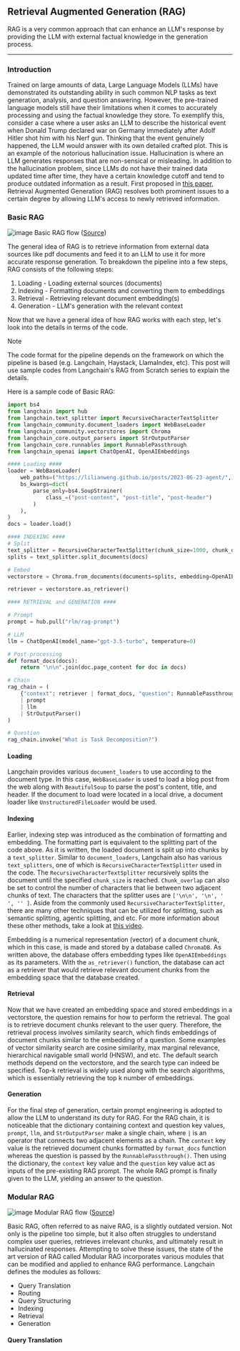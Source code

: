 ## Retrieval Augmented Generation (RAG)

RAG is a very common approach that can enhance an LLM's response by providing the LLM with external factual knowledge in the generation process.

---

### Introduction

Trained on large amounts of data, Large Language Models (LLMs) have demonstrated its outstanding ability in such common NLP tasks as text generation, analysis, and question answering. However, the pre-trained language models still have their limitations when it comes to accurately processing and using the factual knowledge they store. To exemplify this, consider a case where a user asks an LLM to describe the historical event when Donald Trump declared war on Germany immediately after Adolf Hitler shot him with his Nerf gun. Thinking that the event genuinely happened, the LLM would answer with its own detailed crafted plot. This is an example of the notorious hallucination issue. Hallucination is where an LLM generates responses that are non-sensical or misleading. In addition to the hallucination problem, since LLMs do not have their trained data updated time after time, they have a certain knowledge cutoff and tend to produce outdated information as a result. First proposed in [this paper](https://arxiv.org/pdf/2005.11401), Retrieval Augmented Generation (RAG) resolves both prominent issues to a certain degree by allowing LLM's access to newly retrieved information.         

### Basic RAG

![image](https://github.com/user-attachments/assets/c026a29e-a29f-44b4-8c20-9c3354232eb9) 
Basic RAG flow ([Source](https://blog.langchain.dev/agentic-rag-with-langgraph/))

The general idea of RAG is to retrieve information from external data sources like pdf documents and feed it to an LLM to use it for more accurate response generation. To breakdown the pipeline into a few steps, RAG consists of the following steps: 
1. Loading - Loading external sources (documents)
2. Indexing - Formatting documents and converting them to embeddings
3. Retrieval - Retrieving relevant document embedding(s)
4. Generation - LLM's generation with the relevant context

Now that we have a general idea of how RAG works with each step, let's look into the details in terms of the code.   
> [!Note]
> The code format for the pipeline depends on the framework on which the pipeline is based (e.g. Langchain, Haystack, LlamaIndex, etc). This post will use sample codes from Langchain's RAG from Scratch series to explain the details. 

Here is a sample code of Basic RAG:

```python
import bs4
from langchain import hub
from langchain.text_splitter import RecursiveCharacterTextSplitter
from langchain_community.document_loaders import WebBaseLoader
from langchain_community.vectorstores import Chroma
from langchain_core.output_parsers import StrOutputParser
from langchain_core.runnables import RunnablePassthrough
from langchain_openai import ChatOpenAI, OpenAIEmbeddings

#### Loading ####
loader = WebBaseLoader(
    web_paths=("https://lilianweng.github.io/posts/2023-06-23-agent/",),
    bs_kwargs=dict(
        parse_only=bs4.SoupStrainer(
            class_=("post-content", "post-title", "post-header")
        )
    ),
)
docs = loader.load()

#### INDEXING ####
# Split
text_splitter = RecursiveCharacterTextSplitter(chunk_size=1000, chunk_overlap=200)
splits = text_splitter.split_documents(docs)

# Embed
vectorstore = Chroma.from_documents(documents=splits, embedding=OpenAIEmbeddings())

retriever = vectorstore.as_retriever()

#### RETRIEVAL and GENERATION ####

# Prompt
prompt = hub.pull("rlm/rag-prompt")

# LLM
llm = ChatOpenAI(model_name="gpt-3.5-turbo", temperature=0)

# Post-processing
def format_docs(docs):
    return "\n\n".join(doc.page_content for doc in docs)

# Chain
rag_chain = (
    {"context": retriever | format_docs, "question": RunnablePassthrough()}
    | prompt
    | llm
    | StrOutputParser()
)

# Question
rag_chain.invoke("What is Task Decomposition?")
```

#### Loading

Langchain provides various `document_loaders` to use according to the document type. In this case, `WebBaseLoader` is used to load a blog post from the web along with `BeautifulSoup` to parse the post's content, title, and header. If the document to load were located in a local drive, a document loader like `UnstructuredFileLoader` would be used.

#### Indexing

Earlier, indexing step was introduced as the combination of formatting and embedding. The formatting part is equivalent to the splitting part of the code above. As it is written, the loaded document is split up into chunks by a `text_splitter`. Similar to `document_loaders`, Langchain also has various `text_splitters`, one of which is `RecursiveCharacterTextSplitter` used in the code. The `RecursiveCharacterTextSplitter` recursively splits the document until the specified `chunk_size` is reached. `Chunk_overlap` can also be set to control the number of characters that lie between two adjacent chunks of text. The characters that the splitter uses are `['\n\n', '\n', ' ', '' ]`. Aside from the commonly used `RecursiveCharacterTextSplitter`, there are many other techniques that can be utilized for splitting, such as semantic splitting, agentic splitting, and etc. For more information about these other methods, take a look at [this video](https://www.youtube.com/watch?v=8OJC21T2SL4). 

Embedding is a numerical representation (vector) of a document chunk, which in this case, is made and stored by a database called `ChromaDB`. As written above, the database offers embedding types like `OpenAIEmbeddings` as its parameters. With the `as_retriever()` function, the database can act as a retriever that would retrieve relevant document chunks from the embedding space that the database created. 

#### Retrieval

Now that we have created an embedding space and stored embeddings in a vectorstore, the question remains for how to perform the retrieval. The goal is to retrieve document chunks relevant to the user query. Therefore, the retrieval process involves similarity search, which finds embeddings of document chunks similar to the embedding of a question. Some examples of vector similarity search are cosine similarity, max marginal relevance, hierarchical navigable small world (HNSW), and etc. The default search methods depend on the vectorstore, and the search type can indeed be specified. Top-k retrieval is widely used along with the search algorithms, which is essentially retrieving the top k number of embeddings. 

#### Generation

For the final step of generation, certain prompt engineering is adopted to allow the LLM to understand its duty for RAG. For the RAG chain, it is noticeable that the dictionary containing context and question key values, `prompt`, `llm`, and `StrOutputParser` make a single chain, where `|` is an operator that connects two adjacent elements as a chain. The `context` key value is the retrieved document chunks formatted by `format_docs` function whereas the question is passed by the `RunnablePassthrough()`. Then using the dictionary, the `context` key value and the `question` key value act as inputs of the pre-existing RAG prompt. The whole RAG prompt is finally given to the LLM, yielding an answer to the question. 

### Modular RAG

![image](https://github.com/user-attachments/assets/8000facf-3754-4e68-85f0-c255db698a2f)
Modular RAG flow ([Source](https://github.com/langchain-ai/rag-from-scratch))

Basic RAG, often referred to as naive RAG, is a slightly outdated version. Not only is the pipeline too simple, but it also often struggles to understand complex user queries, retrieves irrelevant chunks, and ultimately result in hallucinated responses. Attempting to solve these issues, the state of the art version of RAG called Modular RAG incorporates various modules that can be modified and applied to enhance RAG performance. Langchain defines the modules as follows:
+ Query Translation 
+ Routing
+ Query Structuring
+ Indexing
+ Retrieval
+ Generation

#### Query Translation


